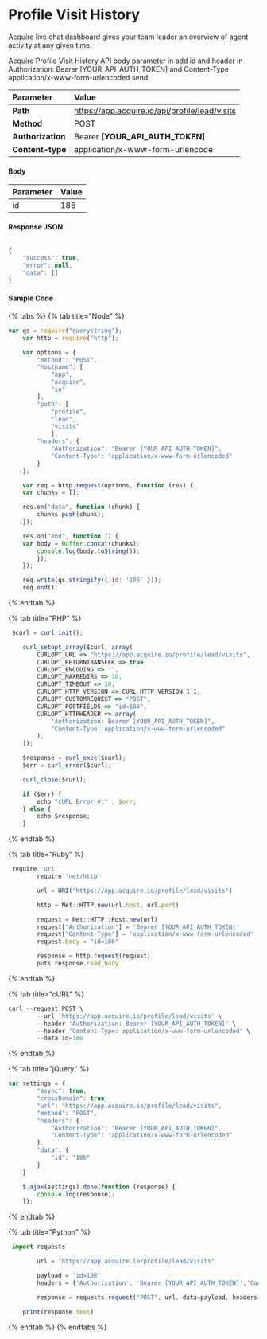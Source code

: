 # Profile Visit History

Acquire live chat dashboard gives your team leader an overview of agent activity at any given time.

Acquire Profile Visit History API body parameter in add id and header in Authorization: Bearer \[YOUR\_API\_AUTH\_TOKEN\] and Content-Type application/x-www-form-urlencoded send.

| Parameter | Value |
| :--- | :--- |
| **Path** | https://app.acquire.io/api/profile/lead/visits |
| **Method** | POST |
| **Authorization** | Bearer **\[YOUR\_API\_AUTH\_TOKEN\]** |
| **Content-type** | application/x-www-form-urlencode |

#### **Body**

| Parameter | Value |
| :--- | :--- |
| id | 186 |

#### **Response JSON**

```javascript

{
    "success": true,
    "error": null,
    "data": []
}

```

#### **Sample Code**

{% tabs %}
{% tab title="Node" %}
```javascript
var qs = require("querystring");
	var http = require("http");

	var options = {
		"method": "POST",
		"hostname": [
			"app",
			"acquire",
			"io" 
		],
		"path": [
			"profile",
			"lead",
			"visits"
			],
		"headers": {
			"Authorization": "Bearer [YOUR_API_AUTH_TOKEN]",
			"Content-Type": "application/x-www-form-urlencoded"
		}
	};

	var req = http.request(options, function (res) {
	var chunks = [];

	res.on("data", function (chunk) {
		chunks.push(chunk);
	});

	res.on("end", function () {
    var body = Buffer.concat(chunks);
		console.log(body.toString());
		});
	});

	req.write(qs.stringify({ id: '186' }));
	req.end();
```
{% endtab %}

{% tab title="PHP" %}
```javascript
 $curl = curl_init();

	curl_setopt_array($curl, array(
		CURLOPT_URL => "https://app.acquire.io/profile/lead/visits",
		CURLOPT_RETURNTRANSFER => true,
		CURLOPT_ENCODING => "",
		CURLOPT_MAXREDIRS => 10,
		CURLOPT_TIMEOUT => 30,
		CURLOPT_HTTP_VERSION => CURL_HTTP_VERSION_1_1,
		CURLOPT_CUSTOMREQUEST => "POST",
		CURLOPT_POSTFIELDS => "id=186",
		CURLOPT_HTTPHEADER => array(
			"Authorization: Bearer [YOUR_API_AUTH_TOKEN]",
			"Content-Type: application/x-www-form-urlencoded"
		),
	));

	$response = curl_exec($curl);
	$err = curl_error($curl);

	curl_close($curl);

	if ($err) {
		echo "cURL Error #:" . $err;
	} else {
		echo $response;
	}
```
{% endtab %}

{% tab title="Ruby" %}
```javascript
 require 'uri'
		require 'net/http'

		url = URI("https://app.acquire.io/profile/lead/visits")

		http = Net::HTTP.new(url.host, url.port)

		request = Net::HTTP::Post.new(url)
		request["Authorization"] = 'Bearer [YOUR_API_AUTH_TOKEN]'
		request["Content-Type"] = 'application/x-www-form-urlencoded'
		request.body = "id=186"

		response = http.request(request)
		puts response.read_body
```
{% endtab %}

{% tab title="cURL" %}
```javascript
curl --request POST \
		--url 'https://app.acquire.io/profile/lead/visits' \
		--header 'Authorization: Bearer [YOUR_API_AUTH_TOKEN]' \
		--header 'Content-Type: application/x-www-form-urlencoded' \
		--data id=186
```
{% endtab %}

{% tab title="jQuery" %}
```javascript
var settings = {
		"async": true,
		"crossDomain": true,
		"url": "https://app.acquire.io/profile/lead/visits",
		"method": "POST",
		"headers": {
			"Authorization": "Bearer [YOUR_API_AUTH_TOKEN]",
			"Content-Type": "application/x-www-form-urlencoded"
		},
		"data": {
			"id": "186"
		}
	}

	$.ajax(settings).done(function (response) {
		console.log(response);
	});
```
{% endtab %}

{% tab title="Python" %}
```javascript
 import requests

		url = "https://app.acquire.io/profile/lead/visits"

		payload = "id=186"
		headers = {'Authorization': 'Bearer [YOUR_API_AUTH_TOKEN]','Content-Type': 'application/x-www-form-urlencoded'}

		response = requests.request("POST", url, data=payload, headers=headers)

	print(response.text)
```
{% endtab %}
{% endtabs %}

